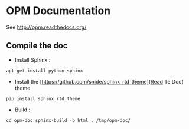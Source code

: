 OPM Documentation
=======

See http://opm.readthedocs.org/


Compile the doc
-----------------------------------

* Install Sphinx :

``
	apt-get install python-sphinx
``

* Install the [https://github.com/snide/sphinx_rtd_theme](Read Te Doc) theme

``
        pip install sphinx_rtd_theme
``


* Build :

``
	cd opm-doc
	sphinx-build -b html . /tmp/opm-doc/
``

